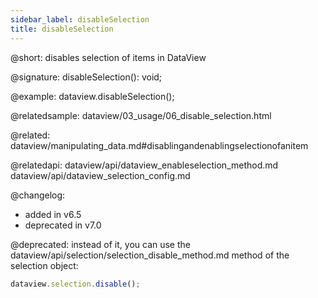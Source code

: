 ```yaml
---
sidebar_label: disableSelection
title: disableSelection
---          
```


@short: disables selection of items in DataView

@signature: disableSelection(): void;

@example:
dataview.disableSelection();

@relatedsample: dataview/03_usage/06_disable_selection.html

@related: dataview/manipulating_data.md#disablingandenablingselectionofanitem

@relatedapi: dataview/api/dataview_enableselection_method.md
dataview/api/dataview_selection_config.md

@changelog: 
- added in v6.5
- deprecated in v7.0

@deprecated: instead of it, you can use the dataview/api/selection/selection_disable_method.md method of the selection object:
~~~js
dataview.selection.disable();
~~~
